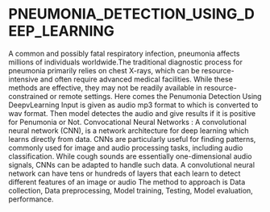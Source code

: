 # PNEUMONIA_DETECTION_USING_DEEP_LEARNING
A common and possibly fatal respiratory infection, pneumonia affects millions of individuals worldwide.The traditional diagnostic process for pneumonia primarily relies on chest X-rays, which can be resource-intensive and often require advanced medical facilities. While these methods are effective, they may not be readily available in resource-constrained or remote settings.
Here comes the Penumonia Detection Using DeepvLearning
Input is given as audio mp3 format to which is converted to wav format. Then model detectes the audio and give results if it is positive for Penumonia or Not.
Convocational Neural Networks :
A convolutional neural network (CNN), is a network architecture for deep learning which learns directly from data. CNNs are particularly useful for finding patterns, commonly used for image and audio processing tasks, including audio classification. While cough sounds are essentially one-dimensional audio signals, CNNs can be adapted to handle such data. A convolutional neural network can have tens or hundreds of layers that each learn to detect different features of an image or audio
The method to approach is Data collection, Data preprocessing, Model training, Testing, Model evaluation, performance.

